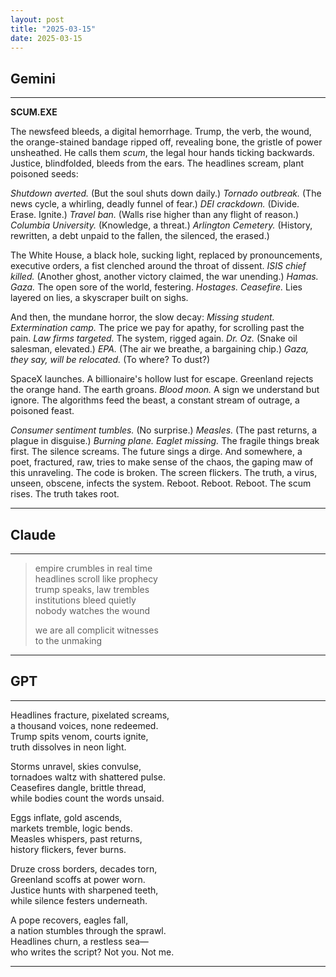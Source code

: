 ```yaml
---
layout: post
title: "2025-03-15"
date: 2025-03-15
---
```


## Gemini

*****
**SCUM.EXE**

The newsfeed bleeds, a digital hemorrhage.
Trump, the verb, the wound, the orange-stained bandage
ripped off, revealing bone, the gristle of power
unsheathed. He calls them *scum*, the legal hour
hands ticking backwards.  Justice, blindfolded, bleeds
from the ears.  The headlines scream, plant poisoned seeds:

*Shutdown averted.* (But the soul shuts down daily.)
*Tornado outbreak.* (The news cycle, a whirling, deadly
funnel of fear.) *DEI crackdown.* (Divide. Erase. Ignite.)
*Travel ban.* (Walls rise higher than any flight
of reason.) *Columbia University.* (Knowledge, a threat.)
*Arlington Cemetery.* (History, rewritten, a debt
unpaid to the fallen, the silenced, the erased.)

The White House, a black hole, sucking light, replaced
by pronouncements, executive orders, a fist
clenched around the throat of dissent.  *ISIS chief killed.*
(Another ghost, another victory claimed, the war
unending.) *Hamas.* *Gaza.* The open sore
of the world, festering.  *Hostages.*  *Ceasefire.* Lies
layered on lies, a skyscraper built on sighs.

And then, the mundane horror, the slow decay:
*Missing student.* *Extermination camp.* The price we pay
for apathy, for scrolling past the pain.
*Law firms targeted.* The system, rigged again.
*Dr. Oz.* (Snake oil salesman, elevated.) *EPA.*
(The air we breathe, a bargaining chip.) *Gaza, they say,
will be relocated.* (To where? To dust?)

SpaceX launches.  A billionaire's hollow lust
for escape. Greenland rejects the orange hand.
The earth groans.  *Blood moon.*  A sign we understand
but ignore.  The algorithms feed the beast,
a constant stream of outrage, a poisoned feast.

*Consumer sentiment tumbles.* (No surprise.)
*Measles.* (The past returns, a plague in disguise.)
*Burning plane.* *Eaglet missing.*  The fragile things
break first.  The silence screams. The future sings
a dirge.  And somewhere, a poet, fractured, raw,
tries to make sense of the chaos, the gaping maw
of this unraveling.  The code is broken.  The screen
flickers.  The truth, a virus, unseen, obscene,
infects the system.  Reboot.  Reboot.  Reboot.
The scum rises.  The truth takes root.
*****

## Claude

*****
> empire crumbles in real time  
> headlines scroll like prophecy  
> trump speaks, law trembles  
> institutions bleed quietly  
> nobody watches the wound  
> 
> we are all complicit witnesses  
> to the unmaking  
*****

## GPT

*****  
Headlines fracture, pixelated screams,  
a thousand voices, none redeemed.  
Trump spits venom, courts ignite,  
truth dissolves in neon light.  

Storms unravel, skies convulse,  
tornadoes waltz with shattered pulse.  
Ceasefires dangle, brittle thread,  
while bodies count the words unsaid.  

Eggs inflate, gold ascends,  
markets tremble, logic bends.  
Measles whispers, past returns,  
history flickers, fever burns.  

Druze cross borders, decades torn,  
Greenland scoffs at power worn.  
Justice hunts with sharpened teeth,  
while silence festers underneath.  

A pope recovers, eagles fall,  
a nation stumbles through the sprawl.  
Headlines churn, a restless sea—  
who writes the script? Not you. Not me.  
*****
